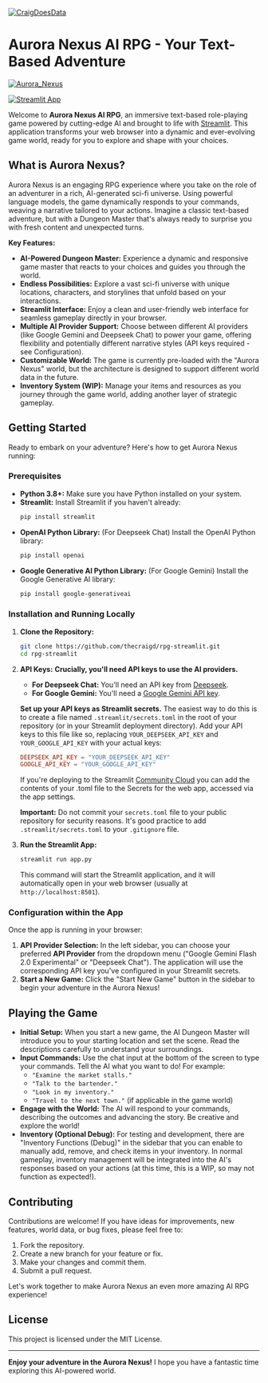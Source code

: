 [![CraigDoesData][logo]][link]

[logo]: https://github.com/thecraigd/Python_SQL/raw/master/img/logo.png
[link]: https://www.craigdoesdata.com/

[image]: https://github.com/thecraigd/rpg-streamlit/blob/main/AURORA_NEXUS.png?raw=true
[imglink]: https://www.craigdoesdata.com/rpg

# Aurora Nexus AI RPG - Your Text-Based Adventure

[![Aurora_Nexus][image]][imglink]

[![Streamlit App](https://static.streamlit.io/badges/streamlit_badge_black_white.svg)](https://www.craigdoesdata.com/rpg)

Welcome to **Aurora Nexus AI RPG**, an immersive text-based role-playing game powered by cutting-edge AI and brought to life with [Streamlit](https://streamlit.io/).  This application transforms your web browser into a dynamic and ever-evolving game world, ready for you to explore and shape with your choices.

## What is Aurora Nexus?

Aurora Nexus is an engaging RPG experience where you take on the role of an adventurer in a rich, AI-generated sci-fi universe.  Using powerful language models, the game dynamically responds to your commands, weaving a narrative tailored to your actions.  Imagine a classic text-based adventure, but with a Dungeon Master that's always ready to surprise you with fresh content and unexpected turns.

**Key Features:**

*   **AI-Powered Dungeon Master:**  Experience a dynamic and responsive game master that reacts to your choices and guides you through the world.
*   **Endless Possibilities:**  Explore a vast sci-fi universe with unique locations, characters, and storylines that unfold based on your interactions.
*   **Streamlit Interface:**  Enjoy a clean and user-friendly web interface for seamless gameplay directly in your browser.
*   **Multiple AI Provider Support:** Choose between different AI providers (like Google Gemini and Deepseek Chat) to power your game, offering flexibility and potentially different narrative styles (API keys required - see Configuration).
*   **Customizable World:**  The game is currently pre-loaded with the "Aurora Nexus" world, but the architecture is designed to support different world data in the future.
*   **Inventory System (WIP):** Manage your items and resources as you journey through the game world, adding another layer of strategic gameplay.

## Getting Started

Ready to embark on your adventure? Here's how to get Aurora Nexus running:

### Prerequisites

*   **Python 3.8+:** Make sure you have Python installed on your system.
*   **Streamlit:** Install Streamlit if you haven't already:
    ```bash
    pip install streamlit
    ```
*   **OpenAI Python Library:** (For Deepseek Chat) Install the OpenAI Python library:
    ```bash
    pip install openai
    ```
*   **Google Generative AI Python Library:** (For Google Gemini) Install the Google Generative AI library:
    ```bash
    pip install google-generativeai
    ```

### Installation and Running Locally

1.  **Clone the Repository:**
    ```bash
    git clone https://github.com/thecraigd/rpg-streamlit.git
    cd rpg-streamlit
    ```

2.  **API Keys:**  **Crucially, you'll need API keys to use the AI providers.**
    *   **For Deepseek Chat:** You'll need an API key from [Deepseek](https://platform.deepseek.com/).
    *   **For Google Gemini:** You'll need a [Google Gemini API key](https://aistudio.google.com/apikey).

    **Set up your API keys as Streamlit secrets.**  The easiest way to do this is to create a file named `.streamlit/secrets.toml` in the root of your repository (or in your Streamlit deployment directory).  Add your API keys to this file like so, replacing `YOUR_DEEPSEEK_API_KEY` and `YOUR_GOOGLE_API_KEY` with your actual keys:

    ```toml
    DEEPSEEK_API_KEY = "YOUR_DEEPSEEK_API_KEY"
    GOOGLE_API_KEY = "YOUR_GOOGLE_API_KEY"
    ```

    If you're deploying to the Streamlit [Community Cloud](https://streamlit.io/cloud) you can add the contents of your .toml file to the Secrets for the web app, accessed via the app settings.

    **Important:**  Do not commit your `secrets.toml` file to your public repository for security reasons.  It's good practice to add `.streamlit/secrets.toml` to your `.gitignore` file.

3.  **Run the Streamlit App:**
    ```bash
    streamlit run app.py
    ```

    This command will start the Streamlit application, and it will automatically open in your web browser (usually at `http://localhost:8501`).

### Configuration within the App

Once the app is running in your browser:

1.  **API Provider Selection:** In the left sidebar, you can choose your preferred **API Provider** from the dropdown menu ("Google Gemini Flash 2.0 Experimental" or "Deepseek Chat"). The application will use the corresponding API key you've configured in your Streamlit secrets.
2.  **Start a New Game:** Click the "Start New Game" button in the sidebar to begin your adventure in the Aurora Nexus!

## Playing the Game

*   **Initial Setup:** When you start a new game, the AI Dungeon Master will introduce you to your starting location and set the scene. Read the descriptions carefully to understand your surroundings.
*   **Input Commands:** Use the chat input at the bottom of the screen to type your commands.  Tell the AI what you want to do!  For example:
    *   `"Examine the market stalls."`
    *   `"Talk to the bartender."`
    *   `"Look in my inventory."`
    *   `"Travel to the next town."` (if applicable in the game world)
*   **Engage with the World:**  The AI will respond to your commands, describing the outcomes and advancing the story.  Be creative and explore the world!
*   **Inventory (Optional Debug):**  For testing and development, there are "Inventory Functions (Debug)" in the sidebar that you can enable to manually add, remove, and check items in your inventory. In normal gameplay, inventory management will be integrated into the AI's responses based on your actions (at this time, this is a WIP, so may not function as expected!).

## Contributing

Contributions are welcome! If you have ideas for improvements, new features, world data, or bug fixes, please feel free to:

1.  Fork the repository.
2.  Create a new branch for your feature or fix.
3.  Make your changes and commit them.
4.  Submit a pull request.

Let's work together to make Aurora Nexus an even more amazing AI RPG experience!

## License

This project is licensed under the MIT License.

---

**Enjoy your adventure in the Aurora Nexus!**  I hope you have a fantastic time exploring this AI-powered world.